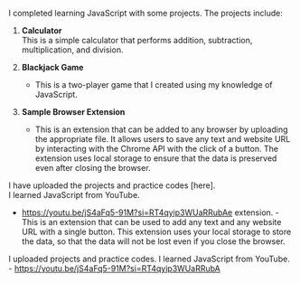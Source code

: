 I completed learning JavaScript with some projects.
The projects include:

1. **Calculator**  
   This is a simple calculator that performs addition, subtraction, multiplication, and division.

2. **Blackjack Game**  
   - This is a two-player game that I created using my knowledge of JavaScript.

3. **Sample Browser Extension**  
   - This is an extension that can be added to any browser by uploading the appropriate file. It allows users to save any text and website URL by interacting with the Chrome API with the click of a button. The extension uses local storage to ensure that the data is preserved even after closing the browser.

I have uploaded the projects and practice codes [here].  
I learned JavaScript from YouTube.  
- https://youtu.be/jS4aFq5-91M?si=RT4qyip3WUaRRubAe extension.
        - This is an extension that can be used to add any text and any website URL with a single button. This extension uses your local storage to store the data, so that the data will not be lost even if you close the browser.

I uploaded projects and practice codes.
I learned JavaScript from YouTube.
    - https://youtu.be/jS4aFq5-91M?si=RT4qyip3WUaRRubA

